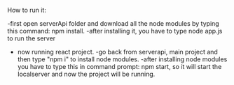 How to run it:

-first open serverApi folder and download all the node modules by typing this command: npm install.
-after installing it, you have to type node app.js to run the server

- now running react project.
-go back from serverapi, main project and then type "npm i" to install node modules.
-after installing node modules you have to type this in command prompt: npm start, so it will start the localserver
and now the project will be running.


